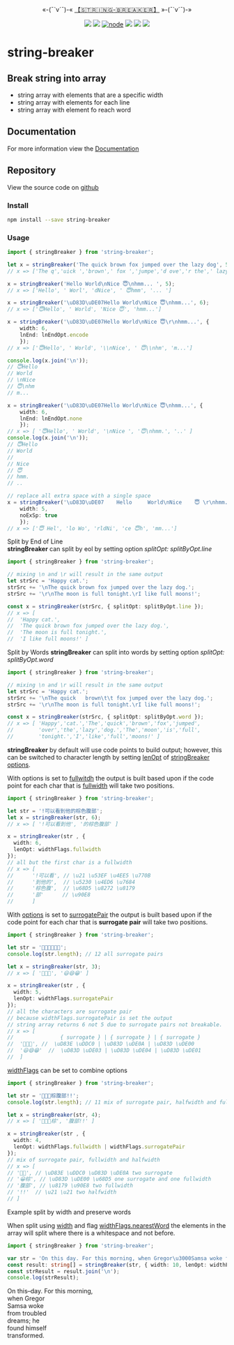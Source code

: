 <p align="center">
«-(¯`v´¯)-« <a href="https://www.npmjs.com/package/string-breaker">【🇸​🇹​🇷​🇮​🇳​🇬​-🇧​🇷​🇪​🇦​🇰​🇪​🇷​​】</a> »-(¯`v´¯)-»
</ br>
</p>
<p align="center">
<a href="https://travis-ci.org/Amourspirit/node-string-breaker"><img src="https://travis-ci.org/Amourspirit/node-string-breaker.svg?branch=master" /></a>
<a href="https://snyk.io/test/github/Amourspirit/node-string-breaker?targetFile=package.json">
<img src="https://snyk.io/test/github/Amourspirit/node-string-breaker/badge.svg?targetFile=package.json" /></a>
<a href="https://www.npmjs.com/package/string-breaker"><img alt="node" src="https://img.shields.io/node/v/string-breaker.svg"></a>
<img src="https://img.shields.io/github/package-json/v/Amourspirit/node-string-breaker.svg" />
<img src="https://img.shields.io/github/license/Amourspirit/node-string-breaker.svg" />
<a href="https://github.com/badges/stability-badges"> <img src="https://badges.github.io/stability-badges/dist/stable.svg" /></a>
</p>

# string-breaker

## Break string into array

* string array with elements that are a specific width
* string array with elements for each line
* string array with element fo reach word

## Documentation

For more information view the [Documentation](https://amourspirit.github.io/node-string-breaker/index.html)

## Repository

View the source code on [github](https://github.com/Amourspirit/node-string-breaker)

### Install

```bash
npm install --save string-breaker
```

### Usage

```ts
import { stringBreaker } from 'string-breaker';

let x = stringBreaker('The quick brown fox jumped over the lazy dog', 5);
// x => ['The q','uick ','brown',' fox ','jumpe','d ove','r the',' lazy',' dog']

x = stringBreaker('Hello World\nNice 😇\nhmm... ', 5);
// x => ['Hello', ' Worl', 'dNice', ' 😇hmm', '... ']

x = stringBreaker('\uD83D\uDE07Hello World\nNice 😇\nhmm...', 6);
// x => ['😇Hello', ' World', 'Nice 😇', 'hmm...']

x = stringBreaker('\uD83D\uDE07Hello World\nNice 😇\r\nhmm...', {
    width: 6,
    lnEnd: lnEndOpt.encode
    });
// x => ['😇Hello', ' World', '\\nNice', ' 😇\\nhm', 'm...']

console.log(x.join('\n'));
// 😇Hello
// World
// \nNice
// 😇\nhm
// m...

x = stringBreaker('\uD83D\uDE07Hello World\nNice 😇\nhmm...', {
    width: 6,
    lnEnd: lnEndOpt.none
    });
// x => [ '😇Hello', ' World', '\nNice ', '😇\nhmm.', '..' ]
console.log(x.join('\n'));
// 😇Hello
// World
//
// Nice 
// 😇
// hmm.
// ..

// replace all extra space with a single space
x = stringBreaker('\uD83D\uDE07    Hello     World\nNice    😇 \r\nhmm...', {
    width: 5,
    noExSp: true
    });
// x => ['😇 Hel', 'lo Wo', 'rldNi', 'ce 😇h', 'mm...']
```

Split by End of Line  
**stringBreaker** can split by eol by setting option *splitOpt: splitByOpt.line*

```typescript
import { stringBreaker } from 'string-breaker';

// mixing \n and \r will result in the same output
let strSrc = 'Happy cat.';
strSrc += '\nThe quick brown fox jumped over the lazy dog.';
strSrc += '\r\nThe moon is full tonight.\rI like full moons!';

const x = stringBreaker(strSrc, { splitOpt: splitByOpt.line });
// x => [
//  'Happy cat.',
//  'The quick brown fox jumped over the lazy dog.',
//  'The moon is full tonight.',
//  'I like full moons!' ]
```

Split by Words
**stringBreaker** can split into words by setting option *splitOpt: splitByOpt.word*

```typescript
import { stringBreaker } from 'string-breaker';

// mixing \n and \r will result in the same output
let strSrc = 'Happy cat.';
strSrc += '\nThe quick   brown\t\t fox jumped over the lazy dog.';
strSrc += '\r\nThe moon is full tonight.\rI like full moons!';

const x = stringBreaker(strSrc, { splitOpt: splitByOpt.word });
// x => [ 'Happy','cat.','The','quick','brown','fox','jumped',
//        'over','the','lazy','dog.','The','moon','is','full',
//        'tonight.','I','like','full','moons!' ]

```

**stringBreaker** by default will use code points to build output; however, this can be switched to character length by setting [lenOpt](https://amourspirit.github.io/node-string-breaker/enums/_main_.lnendopt.html) of [stringBreaker](https://amourspirit.github.io/node-string-breaker/modules/_main_.html#stringbreaker) [options](https://amourspirit.github.io/node-string-breaker/interfaces/_main_.istringbreakopt.html).

With options is set to [fullwitdh](https://amourspirit.github.io/node-string-breaker/enums/_main_.widthflags.html#fullwidth) the output is built based upon if the code point for each char that is [fullwidth](https://amourspirit.github.io/node-string-breaker/enums/_main_.widthflags.html#fullwidth) will take two positions.

```typescript
import { stringBreaker } from 'string-breaker';

let str = '!可以看到他的棕色腹部';
let x = stringBreaker(str, 6);
// x => [ '!可以看到他', '的棕色腹部' ]

x = stringBreaker(str , {
  width: 6,
  lenOpt: widthFlags.fullwidth
});
// all but the first char is a fullwidth
// x => [
//      '!可以看', // \u21 \u53EF \u4EE5 \u770B
//      '到他的',  // \u5230 \u4ED6 \u7684
//      '棕色腹',  // \u68D5 \u8272 \u8179
//      '部'      // \u90E8
//      ]

```

With [options](https://amourspirit.github.io/node-string-breaker/interfaces/_main_.istringbreakopt.html) is set to [surrogatePair](https://amourspirit.github.io/node-string-breaker/enums/_main_.widthflags.html#surrogatepair) the output is built based upon if the code point for each char that is **surrogate pair** will take two positions.

```typescript
import { stringBreaker } from 'string-breaker';

let str = '🧀😊😀😃😄😁';
console.log(str.length); // 12 all surrogate pairs

let x = stringBreaker(str, 3);
// x => [ '🧀😊😀', '😃😄😁' ]

x = stringBreaker(str , {
  width: 5,
  lenOpt: widthFlags.surrogatePair
});
// all the characters are surrogate pair
// because widthFlags.surrogatePair is set the output
// string array returns 6 not 5 due to surrogate pairs not breakable.
// x => [
//               { surrogate } | { surrogate } | { surrogate }
//  '🧀😊😀', //  \uD83E \uDDC0 | \uD83D \uDE0A | \uD83D \uDE00
//  '😃😄😁'  //  \uD83D \uDE03 | \uD83D \uDE04 | \uD83D \uDE01
//  ]

```

[widthFlags](https://amourspirit.github.io/node-string-breaker/enums/_main_.widthflags.html) can be set to combine options

```typescript
import { stringBreaker } from 'string-breaker';

let str = '🧀😊😀棕腹部!!';
console.log(str.length); // 11 mix of surrogate pair, halfwidth and fullwidth

let x = stringBreaker(str, 4);
// x => [ '🧀😊😀棕', '腹部!!' ]

x = stringBreaker(str , {
  width: 4,
  lenOpt: widthFlags.fullwidth | widthFlags.surrogatePair
});
// mix of surrogate pair, fullwidth and halfwidth
// x => [
// '🧀😊', // \uD83E \uDDC0 \uD83D \uDE0A two surrogate
// '😀棕', // \uD83D \uDE00 \u68D5 one surrogate and one fullwidth
// '腹部', // \u8179 \u90E8 two fullwidth
// '!!'  // \u21 \u21 two halfwidth
// ]
```

Example split by width and preserve words

When split using [width](https://amourspirit.github.io/node-string-breaker/interfaces/main_.istringbreakopt.html#width) and flag [widthFlags.nearestWord](https://amourspirit.github.io/ode-string-breaker/enums/_main_.widthflags.html#nearestword) the elements in the array
will split where there is a whitespace and not before.

```typescript
import { stringBreaker } from 'string-breaker';

var str = 'On this day. For this morning, when Gregor\u3000Samsa woke from troubled dreams; he found himself transformed.';
const result: string[] = stringBreaker(str, { width: 10, lenOpt: widthFlags.nearestWord });
const strResult = result.join('\n');
console.log(strResult);
```

On this day.
For this morning,  
when Gregor  
Samsa woke  
from troubled  
dreams; he  
found himself  
transformed.  